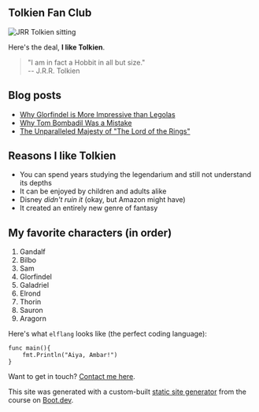 <!doctype html>
<html>
  <head>
    <meta charset="utf-8" />
    <meta name="viewport" content="width=device-width, initial-scale=1" />
    <title>Tolkien Fan Club

![JRR Tolkien sitting](/images/tolkien.png)

Here's the deal, **I like Tolkien**.

> "I am in fact a Hobbit in all but size."
>
> -- J.R.R. Tolkien

## Blog posts

- [Why Glorfindel is More Impressive than Legolas](/blog/glorfindel)
- [Why Tom Bombadil Was a Mistake](/blog/tom)
- [The Unparalleled Majesty of "The Lord of the Rings"](/blog/majesty)

## Reasons I like Tolkien

- You can spend years studying the legendarium and still not understand its depths
- It can be enjoyed by children and adults alike
- Disney _didn't ruin it_ (okay, but Amazon might have)
- It created an entirely new genre of fantasy

## My favorite characters (in order)

1. Gandalf
2. Bilbo
3. Sam
4. Glorfindel
5. Galadriel
6. Elrond
7. Thorin
8. Sauron
9. Aragorn

Here's what `elflang` looks like (the perfect coding language):

```
func main(){
    fmt.Println("Aiya, Ambar!")
}
```

Want to get in touch? [Contact me here](/contact).

This site was generated with a custom-built [static site generator](https://www.boot.dev/courses/build-static-site-generator-python) from the course on [Boot.dev](https://www.boot.dev).
</title>
    <link href="/index.css" rel="stylesheet" />
  </head>

  <body>
    <article><div><h1>Tolkien Fan Club</h1><p><img src="/images/tolkien.png" alt="JRR Tolkien sitting"></img></p><p>Here's the deal, <b>I like Tolkien</b>.</p><blockquote>"I am in fact a Hobbit in all but size."<br>-- J.R.R. Tolkien</blockquote><h2>Blog posts</h2><ul><li><a href="/blog/glorfindel">Why Glorfindel is More Impressive than Legolas</a></li><li><a href="/blog/tom">Why Tom Bombadil Was a Mistake</a></li><li><a href="/blog/majesty">The Unparalleled Majesty of "The Lord of the Rings"</a></li></ul><h2>Reasons I like Tolkien</h2><ul><li>You can spend years studying the legendarium and still not understand its depths</li><li>It can be enjoyed by children and adults alike</li><li>Disney <i>didn't ruin it</i> (okay, but Amazon might have)</li><li>It created an entirely new genre of fantasy</li></ul><h2>My favorite characters (in order)</h2><ol><li>Gandalf</li><li>Bilbo</li><li>Sam</li><li>Glorfindel</li><li>Galadriel</li><li>Elrond</li><li>Thorin</li><li>Sauron</li><li>Aragorn</li></ol><p>Here's what <code>elflang</code> looks like (the perfect coding language):</p><pre><code>func main(){
    fmt.Println("Aiya, Ambar!")
}
</code></pre><p>Want to get in touch? <a href="/contact">Contact me here</a>.</p><p>This site was generated with a custom-built <a href="https://www.boot.dev/courses/build-static-site-generator-python">static site generator</a> from the course on <a href="https://www.boot.dev">Boot.dev</a>.</p></div></article>
  </body>
</html>